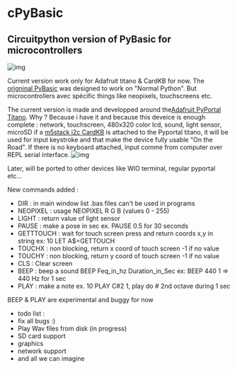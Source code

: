 # cPyBasic
## Circuitpython version of PyBasic for microcontrollers
![img](https://github.com/beboxos/circuitpython/blob/main/images/pybasic1.jpeg)

Current version work only for Adafruit titano & CardKB for now.
The [origninal PyBasic](https://github.com/richpl/PyBasic) was designed to work on "Normal Python".
But microcontrollers avec spécific things like neopixels, touchscreens etc.

The current version is made and developped around the[Adafruit PyPortal Titano](https://learn.adafruit.com/adafruit-pyportal-titano).
Why ? 
Because i have it and because this deveice is enough complete : network, touchscreen, 480x320 color lcd, sound, light sensor, microSD 
if a [m5stack i2c CardKB](https://shop.m5stack.com/products/cardkb-mini-keyboard) is attached to the Pyportal titano, it will be used 
for input keystroke and that make the device fully usable "On the Road". If there is no keyboard attached, input comme from computer
over REPL serial interface.
![img](https://github.com/beboxos/circuitpython/blob/main/images/pybasic2.jpeg)

Later, will be ported to other devices like WIO terminal, regular pyportal etc... 

New commands added : 

 - DIR : in main window list .bas files can't be used in programs
 - NEOPIXEL : usage NEOPIXEL R G B (values 0 - 255)
 - LIGHT : return value of light sensor
 - PAUSE : make a pose in sec ex. PAUSE 0.5 for 30 seconds
 - GETTTOUCH : wait for touch screen press and return coords x,y in string ex: 10 LET A$=GETTOUCH
 - TOUCHX : non blocking, return x coord of touch screen -1 if no value
 - TOUCHY : non blocking, return y coord of touch screen -1 if no value
 - CLS : Clear screen
 - BEEP : beep a sound BEEP Feq_in_hz Duration_in_Sec ex: BEEP 440 1 => 440 Hz for 1 sec
 - PLAY : make a note ex. 10 PLAY C#2 1, play do # 2nd octave during 1 sec

BEEP & PLAY are experimental and buggy for now

- todo list : 
- fix all bugs :) 
- Play Wav files from disk (in progress)
- SD card support
- graphics 
- network support
- and all we can imagine 
